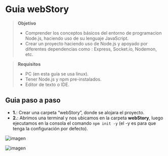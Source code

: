 # Guia webStory #
> **Objetivo**
> * Comprender los conceptos básicos del entorno de programacion Node.js, haciendo uso de su lenguaje JavaScript.
> * Crear un proyecto haciendo uso de Node.js y apoyado por diferentes dependencias como : Express, Socket.io, Nodemon, etc.

> **Requisitos**
> * PC (en esta guia se usa linux).
> * Tener Node.js y npm pre-instalados.
> * Editor de texto o IDE.

## Guia paso a paso ##
* **1.**: Crear una carpeta “webStory”, donde se alojara el proyecto.
* **2.**: Abrimos una terminal y nos ubicamos en la carpeta **webStory**, luego ejecutamos en la consola el comando `npm init -y` (el -y es para que tenga la configuración por defecto).

![imagen](./webStory/images/standard/npm-init.jpg)

![imagen](https://lh4.googleusercontent.com/PVZWKzwLLpyeY5Df5FXD2CYeaX7mSgvBbBv7X_ZKTYIZADmTe0T4ACVAZPGHM7lkDb1-RWj1MrKKs12HgBpV=w1366-h662)


